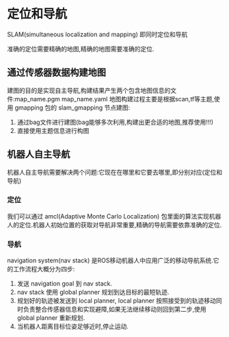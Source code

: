 # 定位和导航
SLAM(simultaneous localization and mapping) 即同时定位和导航

准确的定位需要精确的地图,精确的地图需要准确的定位.
## 通过传感器数据构建地图
建图的目的是实现自主导航,构建结果产生两个包含地图信息的文件:map_name.pgm map_name.yaml
地图构建过程主要是根据scan,tf等主题,使用 gmapping 包的 slam_gmapping 节点建图:
1. 通过bag文件进行建图(bag能够多次利用,构建出更合适的地图,推荐使用!!!)
2. 直接使用主题信息进行构图

## 机器人自主导航
机器人自主导航需要解决两个问题:它现在在哪里和它要去哪里,即分别对应(定位和导航)
### 定位
我们可以通过 amcl(Adaptive Monte Carlo Localization) 包里面的算法实现机器人的定位.机器人初始位置的获取对导航非常重要,精确的导航需要依靠准确的定位.
### 导航
navigation system(nav stack) 是ROS移动机器人中应用广泛的移动导航系统.它的工作流程大概分为四步:
1. 发送 navigation goal 到 nav stack.
2. nav stack 使用 global planner 规划到达目标的最短轨迹.
3. 规划好的轨迹被发送到 local planner, local planner 按照接受到的轨迹移动同时负责整合传感器信息和实现避障,如果无法继续移动则回到第二步,使用 global planner 重新规划.
4. 当机器人距离目标位姿足够近时,停止运动.